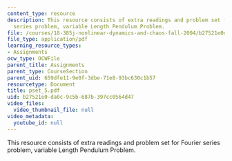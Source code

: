 ```yaml
---
content_type: resource
description: This resource consists of extra readings and problem set for Fourier
  series problem, variable Length Pendulum Problem.
file: /courses/18-385j-nonlinear-dynamics-and-chaos-fall-2004/b27521e0da0c9c5b687b397cc0564d47_pset_5.pdf
file_type: application/pdf
learning_resource_types:
- Assignments
ocw_type: OCWFile
parent_title: Assignments
parent_type: CourseSection
parent_uid: 659dfe11-9e0f-3dbe-71e8-93bc630c1b57
resourcetype: Document
title: pset_5.pdf
uid: b27521e0-da0c-9c5b-687b-397cc0564d47
video_files:
  video_thumbnail_file: null
video_metadata:
  youtube_id: null
---
```

This resource consists of extra readings and problem set for Fourier series problem, variable Length Pendulum Problem.

